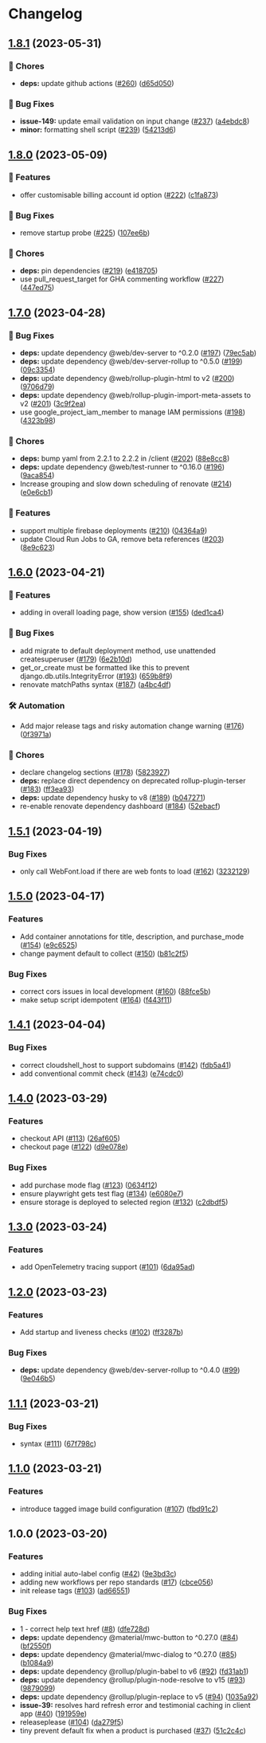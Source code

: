 # Changelog

## [1.8.1](https://github.com/GoogleCloudPlatform/avocano/compare/v1.8.0...v1.8.1) (2023-05-31)


### 🧹 Chores

* **deps:** update github actions ([#260](https://github.com/GoogleCloudPlatform/avocano/issues/260)) ([d65d050](https://github.com/GoogleCloudPlatform/avocano/commit/d65d050eadf7b0f0bd9ce698444356d1eaf10de0))


### 🐞 Bug Fixes

* **issue-149:** update email validation on input change ([#237](https://github.com/GoogleCloudPlatform/avocano/issues/237)) ([a4ebdc8](https://github.com/GoogleCloudPlatform/avocano/commit/a4ebdc80a90e44b119bc590e398ca3a01130e853))
* **minor:** formatting shell script ([#239](https://github.com/GoogleCloudPlatform/avocano/issues/239)) ([54213d6](https://github.com/GoogleCloudPlatform/avocano/commit/54213d648ca0670e0bd3dc3518b52e5905e4d19c))

## [1.8.0](https://github.com/GoogleCloudPlatform/avocano/compare/v1.7.0...v1.8.0) (2023-05-09)


### 🥑 Features

* offer customisable billing account id option ([#222](https://github.com/GoogleCloudPlatform/avocano/issues/222)) ([c1fa873](https://github.com/GoogleCloudPlatform/avocano/commit/c1fa873fa8cecad7ea56042437249cf41bdf4630))


### 🐞 Bug Fixes

* remove startup probe ([#225](https://github.com/GoogleCloudPlatform/avocano/issues/225)) ([107ee6b](https://github.com/GoogleCloudPlatform/avocano/commit/107ee6b25944890678a21c0ebc72aa2c94a8a7e9))


### 🧹 Chores

* **deps:** pin dependencies ([#219](https://github.com/GoogleCloudPlatform/avocano/issues/219)) ([e418705](https://github.com/GoogleCloudPlatform/avocano/commit/e418705a3dc41c94c89dc4015b2f6170a8fd3976))
* use pull_request_target for GHA commenting workflow ([#227](https://github.com/GoogleCloudPlatform/avocano/issues/227)) ([447ed75](https://github.com/GoogleCloudPlatform/avocano/commit/447ed756c2d4f33fc2b4109cd5c0eec6bcb0e896))

## [1.7.0](https://github.com/GoogleCloudPlatform/avocano/compare/v1.6.0...v1.7.0) (2023-04-28)


### 🐞 Bug Fixes

* **deps:** update dependency @web/dev-server to ^0.2.0 ([#197](https://github.com/GoogleCloudPlatform/avocano/issues/197)) ([79ec5ab](https://github.com/GoogleCloudPlatform/avocano/commit/79ec5ab6e7c45f54a5c72ef171b962876528e091))
* **deps:** update dependency @web/dev-server-rollup to ^0.5.0 ([#199](https://github.com/GoogleCloudPlatform/avocano/issues/199)) ([09c3354](https://github.com/GoogleCloudPlatform/avocano/commit/09c33547a634a190d5d36951bbdb022cae22b2f3))
* **deps:** update dependency @web/rollup-plugin-html to v2 ([#200](https://github.com/GoogleCloudPlatform/avocano/issues/200)) ([9706d79](https://github.com/GoogleCloudPlatform/avocano/commit/9706d79c48c5e16d95ac5c35e978819c3a5fcf8d))
* **deps:** update dependency @web/rollup-plugin-import-meta-assets to v2 ([#201](https://github.com/GoogleCloudPlatform/avocano/issues/201)) ([3c9f2ea](https://github.com/GoogleCloudPlatform/avocano/commit/3c9f2ea546fb60b684e2da37670890cdb5122c64))
* use google_project_iam_member to manage IAM permissions ([#198](https://github.com/GoogleCloudPlatform/avocano/issues/198)) ([4323b98](https://github.com/GoogleCloudPlatform/avocano/commit/4323b9849d55e932fdd2bb7655c60662a8709a59))


### 🧹 Chores

* **deps:** bump yaml from 2.2.1 to 2.2.2 in /client ([#202](https://github.com/GoogleCloudPlatform/avocano/issues/202)) ([88e8cc8](https://github.com/GoogleCloudPlatform/avocano/commit/88e8cc858e67f279a8a4501a3c76903a460ae4f6))
* **deps:** update dependency @web/test-runner to ^0.16.0 ([#196](https://github.com/GoogleCloudPlatform/avocano/issues/196)) ([9aca854](https://github.com/GoogleCloudPlatform/avocano/commit/9aca854da1e0271f71af55bd7212e14e85dda353))
* Increase grouping and slow down scheduling of renovate ([#214](https://github.com/GoogleCloudPlatform/avocano/issues/214)) ([e0e6cb1](https://github.com/GoogleCloudPlatform/avocano/commit/e0e6cb15d2d5d92269b3cec67d43ec97e6b02a49))


### 🥑 Features

* support multiple firebase deployments ([#210](https://github.com/GoogleCloudPlatform/avocano/issues/210)) ([04364a9](https://github.com/GoogleCloudPlatform/avocano/commit/04364a9128dc6e8691e40bde6e23e3a80426c233))
* update Cloud Run Jobs to GA, remove beta references ([#203](https://github.com/GoogleCloudPlatform/avocano/issues/203)) ([8e9c623](https://github.com/GoogleCloudPlatform/avocano/commit/8e9c62368180f93d32cc0d8e5a394e4d54e4e270))

## [1.6.0](https://github.com/GoogleCloudPlatform/avocano/compare/v1.5.1...v1.6.0) (2023-04-21)

### 🥑 Features

* adding in overall loading page, show version ([#155](https://github.com/GoogleCloudPlatform/avocano/issues/155)) ([ded1ca4](https://github.com/GoogleCloudPlatform/avocano/commit/ded1ca4e75bb3261ca3c69cf23f90faef709ebd0))

### 🐞 Bug Fixes

* add migrate to default deployment method, use unattended createsuperuser ([#179](https://github.com/GoogleCloudPlatform/avocano/issues/179)) ([6e2b10d](https://github.com/GoogleCloudPlatform/avocano/commit/6e2b10dd96e097b2a55a284be9f872063ee8d334))
* get_or_create must be formatted like this to prevent django.db.utils.IntegrityError ([#193](https://github.com/GoogleCloudPlatform/avocano/issues/193)) ([659b8f9](https://github.com/GoogleCloudPlatform/avocano/commit/659b8f954e998a1a5d25de24a5db2648d14c4ad3))
* renovate matchPaths syntax ([#187](https://github.com/GoogleCloudPlatform/avocano/issues/187)) ([a4bc4df](https://github.com/GoogleCloudPlatform/avocano/commit/a4bc4df69ccabd0dc67cfeda25aa6b134f55d98e))


### 🛠️ Automation

* Add major release tags and risky automation change warning ([#176](https://github.com/GoogleCloudPlatform/avocano/issues/176)) ([0f3971a](https://github.com/GoogleCloudPlatform/avocano/commit/0f3971a52eaade466691083a671f7da4ff414f8c))


### 🧹 Chores

* declare changelog sections ([#178](https://github.com/GoogleCloudPlatform/avocano/issues/178)) ([5823927](https://github.com/GoogleCloudPlatform/avocano/commit/58239271365ff07cbf25191c606d7106d8714be8))
* **deps:** replace direct dependency on deprecated rollup-plugin-terser ([#183](https://github.com/GoogleCloudPlatform/avocano/issues/183)) ([ff3ea93](https://github.com/GoogleCloudPlatform/avocano/commit/ff3ea93da28e70ee3c21fdce17cd63ebb12ec382))
* **deps:** update dependency husky to v8 ([#189](https://github.com/GoogleCloudPlatform/avocano/issues/189)) ([b047271](https://github.com/GoogleCloudPlatform/avocano/commit/b0472712e2fc7110ea2c4e4f82c92e95a7e4c1ed))
* re-enable renovate dependency dashboard ([#184](https://github.com/GoogleCloudPlatform/avocano/issues/184)) ([52ebacf](https://github.com/GoogleCloudPlatform/avocano/commit/52ebacf61685bcc67f83834fbdb07f5507d7e3b1))



## [1.5.1](https://github.com/GoogleCloudPlatform/avocano/compare/v1.5.0...v1.5.1) (2023-04-19)


### Bug Fixes

* only call WebFont.load if there are web fonts to load ([#162](https://github.com/GoogleCloudPlatform/avocano/issues/162)) ([3232129](https://github.com/GoogleCloudPlatform/avocano/commit/3232129c85001d504c2ca4470b729bbb7ea3eaec))

## [1.5.0](https://github.com/GoogleCloudPlatform/avocano/compare/v1.4.1...v1.5.0) (2023-04-17)


### Features

* Add container annotations for title, description, and purchase_mode ([#154](https://github.com/GoogleCloudPlatform/avocano/issues/154)) ([e9c6525](https://github.com/GoogleCloudPlatform/avocano/commit/e9c6525e2ce87e019402a2ff4b0630fb2f7e3b83))
* change payment default to collect ([#150](https://github.com/GoogleCloudPlatform/avocano/issues/150)) ([b81c2f5](https://github.com/GoogleCloudPlatform/avocano/commit/b81c2f5a15423f03598c44bbc0d38d0ac26e3647))


### Bug Fixes

* correct cors issues in local development ([#160](https://github.com/GoogleCloudPlatform/avocano/issues/160)) ([88fce5b](https://github.com/GoogleCloudPlatform/avocano/commit/88fce5bf980543e48de71ff264349b3daa323435))
* make setup script idempotent ([#164](https://github.com/GoogleCloudPlatform/avocano/issues/164)) ([f443f11](https://github.com/GoogleCloudPlatform/avocano/commit/f443f11bd9ae11a07d6626fe66d996f952a14ad7))

## [1.4.1](https://github.com/GoogleCloudPlatform/avocano/compare/v1.4.0...v1.4.1) (2023-04-04)


### Bug Fixes


* correct cloudshell_host to support subdomains ([#142](https://github.com/GoogleCloudPlatform/avocano/issues/141)) ([fdb5a41](https://github.com/GoogleCloudPlatform/avocano/commit/fdb5a41affd9b78c16190d29c32e44752f1e3d18))
* add conventional commit check ([#143](https://github.com/GoogleCloudPlatform/avocano/issues/143)) ([e74cdc0](https://github.com/GoogleCloudPlatform/avocano/commit/e74cdc0ab77dd447b17dc185de24bd5bd5fa8180))

## [1.4.0](https://github.com/GoogleCloudPlatform/avocano/compare/v1.3.0...v1.4.0) (2023-03-29)


### Features

* checkout API ([#113](https://github.com/GoogleCloudPlatform/avocano/issues/113)) ([26af605](https://github.com/GoogleCloudPlatform/avocano/commit/26af6051877ffa1df1190523163cbee927a30580))
* checkout page ([#122](https://github.com/GoogleCloudPlatform/avocano/issues/122)) ([d9e078e](https://github.com/GoogleCloudPlatform/avocano/commit/d9e078e31c4c990035c423a61ab8c3ffa6a6fad7))


### Bug Fixes

* add purchase mode flag ([#123](https://github.com/GoogleCloudPlatform/avocano/issues/123)) ([0634f12](https://github.com/GoogleCloudPlatform/avocano/commit/0634f12bb6a35f5ab6c87dcecd066032146faaf2))
* ensure playwright gets test flag ([#134](https://github.com/GoogleCloudPlatform/avocano/issues/134)) ([e6080e7](https://github.com/GoogleCloudPlatform/avocano/commit/e6080e7b68c362b065e71b8c38e3580f41323d65))
* ensure storage is deployed to selected region ([#132](https://github.com/GoogleCloudPlatform/avocano/issues/132)) ([c2dbdf5](https://github.com/GoogleCloudPlatform/avocano/commit/c2dbdf5190a3a67ea01ffe61a4afcaa2ce07d5cb))

## [1.3.0](https://github.com/GoogleCloudPlatform/avocano/compare/v1.2.0...v1.3.0) (2023-03-24)


### Features

* add OpenTelemetry tracing support ([#101](https://github.com/GoogleCloudPlatform/avocano/issues/101)) ([6da95ad](https://github.com/GoogleCloudPlatform/avocano/commit/6da95ad1e42849a90f6df18171ef6a2089df8264))

## [1.2.0](https://github.com/GoogleCloudPlatform/avocano/compare/v1.1.1...v1.2.0) (2023-03-23)


### Features

* Add startup and liveness checks ([#102](https://github.com/GoogleCloudPlatform/avocano/issues/102)) ([ff3287b](https://github.com/GoogleCloudPlatform/avocano/commit/ff3287b8c3ddc21fc3a627cd79a390bda22696dd))


### Bug Fixes

* **deps:** update dependency @web/dev-server-rollup to ^0.4.0 ([#99](https://github.com/GoogleCloudPlatform/avocano/issues/99)) ([9e046b5](https://github.com/GoogleCloudPlatform/avocano/commit/9e046b51906e6d6d5ae5fa5e8f98a013a4b7eced))

## [1.1.1](https://github.com/GoogleCloudPlatform/avocano/compare/v1.1.0...v1.1.1) (2023-03-21)


### Bug Fixes

* syntax ([#111](https://github.com/GoogleCloudPlatform/avocano/issues/111)) ([67f798c](https://github.com/GoogleCloudPlatform/avocano/commit/67f798cb93d4f90186942a6c3b66dc4ba126157c))

## [1.1.0](https://github.com/GoogleCloudPlatform/avocano/compare/v1.0.0...v1.1.0) (2023-03-21)


### Features

* introduce tagged image build configuration ([#107](https://github.com/GoogleCloudPlatform/avocano/issues/107)) ([fbd91c2](https://github.com/GoogleCloudPlatform/avocano/commit/fbd91c2045df985d5e1c1177422c134528f6f096))

## 1.0.0 (2023-03-20)


### Features

* adding initial auto-label config ([#42](https://github.com/GoogleCloudPlatform/avocano/issues/42)) ([9e3bd3c](https://github.com/GoogleCloudPlatform/avocano/commit/9e3bd3cd0313cefaa8d23aacf514de8036f247dd))
* adding new workflows per repo standards ([#17](https://github.com/GoogleCloudPlatform/avocano/issues/17)) ([cbce056](https://github.com/GoogleCloudPlatform/avocano/commit/cbce056f1fce689f9e1ef8c4c61d815f65efe18c))
* init release tags ([#103](https://github.com/GoogleCloudPlatform/avocano/issues/103)) ([ad66551](https://github.com/GoogleCloudPlatform/avocano/commit/ad66551295aa54a824312ea6a6027471b4ab3713))


### Bug Fixes

* 1 - correct help text href ([#8](https://github.com/GoogleCloudPlatform/avocano/issues/8)) ([dfe728d](https://github.com/GoogleCloudPlatform/avocano/commit/dfe728d8391d2ba1857f65789db733ac9f42d97b))
* **deps:** update dependency @material/mwc-button to ^0.27.0 ([#84](https://github.com/GoogleCloudPlatform/avocano/issues/84)) ([bf2550f](https://github.com/GoogleCloudPlatform/avocano/commit/bf2550fbe68d34ad00b0c740be795a58490b9709))
* **deps:** update dependency @material/mwc-dialog to ^0.27.0 ([#85](https://github.com/GoogleCloudPlatform/avocano/issues/85)) ([b1084a9](https://github.com/GoogleCloudPlatform/avocano/commit/b1084a9bca5a527eaca5c60bf3c1b3d4f3eafe26))
* **deps:** update dependency @rollup/plugin-babel to v6 ([#92](https://github.com/GoogleCloudPlatform/avocano/issues/92)) ([fd31ab1](https://github.com/GoogleCloudPlatform/avocano/commit/fd31ab10a8a94e9e8489995d4b3f889e5869efb6))
* **deps:** update dependency @rollup/plugin-node-resolve to v15 ([#93](https://github.com/GoogleCloudPlatform/avocano/issues/93)) ([9879099](https://github.com/GoogleCloudPlatform/avocano/commit/987909963f7eec2ec0c927831e1d21ec6b281d02))
* **deps:** update dependency @rollup/plugin-replace to v5 ([#94](https://github.com/GoogleCloudPlatform/avocano/issues/94)) ([1035a92](https://github.com/GoogleCloudPlatform/avocano/commit/1035a92d3963f742bca04895e6ce6bde689e3bd7))
* **issue-39:** resolves hard refresh error and testimonial caching in client app ([#40](https://github.com/GoogleCloudPlatform/avocano/issues/40)) ([191959e](https://github.com/GoogleCloudPlatform/avocano/commit/191959e43bac1b00205c26cb2565d3f76813f225))
* releaseplease ([#104](https://github.com/GoogleCloudPlatform/avocano/issues/104)) ([da279f5](https://github.com/GoogleCloudPlatform/avocano/commit/da279f524ee8115cd5b50120b696be338e49f224))
* tiny prevent default fix when a product is purchased ([#37](https://github.com/GoogleCloudPlatform/avocano/issues/37)) ([51c2c4c](https://github.com/GoogleCloudPlatform/avocano/commit/51c2c4cd1d26cd9939ff99462b08285dd80a24b5))
